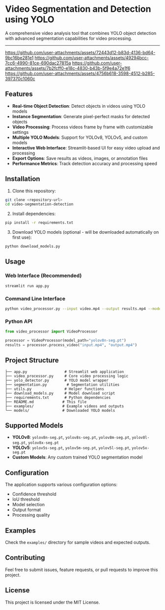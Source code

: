 # Video Segmentation and Detection using YOLO

A comprehensive video analysis tool that combines YOLO object detection with advanced segmentation capabilities for video processing.

---
https://github.com/user-attachments/assets/72443d12-b83d-4136-bd64-9bc16be281e1
https://github.com/user-attachments/assets/49294bcc-7cc6-4990-81ce-690dac27815a
https://github.com/user-attachments/assets/7b2fcff0-e18c-4830-b43b-5f9e4a72e1f6
https://github.com/user-attachments/assets/4756b618-3598-4512-b285-397370c1060c

## Features

- **Real-time Object Detection**: Detect objects in videos using YOLO models
- **Instance Segmentation**: Generate pixel-perfect masks for detected objects
- **Video Processing**: Process videos frame by frame with customizable settings
- **Multiple YOLO Models**: Support for YOLOv8, YOLOv5, and custom models
- **Interactive Web Interface**: Streamlit-based UI for easy video upload and processing
- **Export Options**: Save results as videos, images, or annotation files
- **Performance Metrics**: Track detection accuracy and processing speed

## Installation

1. Clone this repository:
```bash
git clone <repository-url>
cd video-segmentation-detection
```

2. Install dependencies:
```bash
pip install -r requirements.txt
```

3. Download YOLO models (optional - will be downloaded automatically on first use):
```bash
python download_models.py
```

## Usage

### Web Interface (Recommended)
```bash
streamlit run app.py
```

### Command Line Interface
```bash
python video_processor.py --input video.mp4 --output results.mp4 --model yolov8n-seg.pt
```

### Python API
```python
from video_processor import VideoProcessor

processor = VideoProcessor(model_path="yolov8n-seg.pt")
results = processor.process_video("input.mp4", "output.mp4")
```

## Project Structure

```
├── app.py                 # Streamlit web application
├── video_processor.py     # Core video processing logic
├── yolo_detector.py       # YOLO model wrapper
├── segmentation.py         # Segmentation utilities
├── utils.py               # Helper functions
├── download_models.py     # Model download script
├── requirements.txt       # Python dependencies
├── README.md             # This file
├── examples/             # Example videos and outputs
└── models/               # Downloaded YOLO models
```

## Supported Models

- **YOLOv8**: `yolov8n-seg.pt`, `yolov8s-seg.pt`, `yolov8m-seg.pt`, `yolov8l-seg.pt`, `yolov8x-seg.pt`
- **YOLOv5**: `yolov5s-seg.pt`, `yolov5m-seg.pt`, `yolov5l-seg.pt`, `yolov5x-seg.pt`
- **Custom Models**: Any custom trained YOLO segmentation model

## Configuration

The application supports various configuration options:
- Confidence threshold
- IoU threshold
- Model selection
- Output format
- Processing quality

## Examples

Check the `examples/` directory for sample videos and expected outputs.

## Contributing

Feel free to submit issues, feature requests, or pull requests to improve this project.

## License

This project is licensed under the MIT License. 
